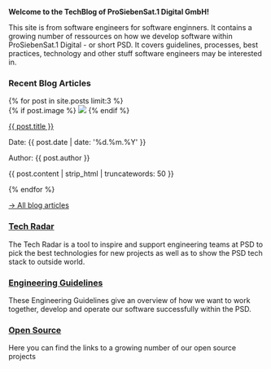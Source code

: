 **Welcome to the TechBlog of ProSiebenSat.1 Digital GmbH!**

This site is from software engineers for software enginners. It contains a growing number of ressources on how we develop software within ProSiebenSat.1 Digital - or short PSD. It covers guidelines, processes, best practices, technology and other stuff software engineers may be interested in. 

### Recent Blog Articles

<section class="post-list">
  {% for post in site.posts limit:3 %}
    <section class="post"> 
      {% if post.image %}
        <img class="image" src="{{ site.baseurl }}/images/posts/{{ post.image }}"/>
      {% endif %}  
        <p class="title"> <a href="{{ post.url | prepend: site.baseurl }}">{{ post.title }}</a> </p>
        <p class="date"> Date: {{ post.date | date: '%d.%m.%Y' }} </p>
        <p class="author"> Author: {{ post.author }} </p>
        <p class="excerpt"> {{ post.content | strip_html | truncatewords: 50 }} </p>
    </section>
  {% endfor %}
</section>

[-> All blog articles](blog)


### [Tech Radar](radar)
The Tech Radar is a tool to inspire and support engineering teams at PSD to pick the best technologies for new projects as well as to show the PSD tech stack to outside world.

### [Engineering Guidelines](engineering_guidelines/)
These Engineering Guidelines give an overview of how we want to work together, develop and operate our software successfully within the PSD.

### [Open Source](opensource)
Here you can find the links to a growing number of our open source projects
 
